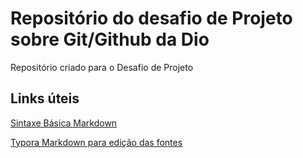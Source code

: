 # Repositório do desafio de Projeto sobre Git/Github da Dio
Repositório criado para o Desafio de Projeto

## Links úteis
[Sintaxe Básica Markdown](https://www.markdownguide.org/basic-syntax/)

[Typora Markdown para edição das fontes](https://typora.io/)
